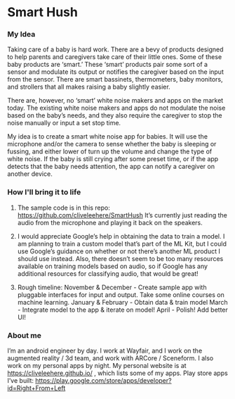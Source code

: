 # Smart Hush

### My Idea
Taking care of a baby is hard work. There are a bevy of products designed to help parents and caregivers take care of their little ones. Some of these baby products are ‘smart.’  These ‘smart’ products pair some sort of a sensor and modulate its output or notifies the caregiver based on the input from the sensor. There are smart bassinets, thermometers, baby monitors, and strollers that all makes raising a baby slightly easier.

There are, however, no ‘smart’ white noise makers and apps on the market today. The existing white noise makers and apps do not modulate the noise based on the baby’s needs, and they also require the caregiver to stop the noise manually or input a set stop time. 

My idea is to create a smart white noise app for babies. It will use the microphone and/or the camera to sense whether the baby is sleeping or fussing, and either lower of turn up the volume and change the type of white noise.  If the baby is still crying after some preset time, or if the app detects that the baby needs attention, the app can notify a caregiver on another device.

### How I'll bring it to life

1) The sample code is in this repo: https://github.com/cliveleehere/SmartHush
It’s currently just reading the audio from the microphone and playing it back on the speakers.

2) I would appreciate Google’s help in obtaining the data to train a model. I am planning to train a custom model that’s part of the ML Kit, but I could use Google’s guidance on whether or not there’s another ML product I should use instead. Also, there doesn’t seem to be too many resources available on training models based on audio, so if Google has any additional resources for classifying audio, that would be great!

3) Rough timeline:
November & December - Create sample app with pluggable interfaces for input and output. Take some online courses on machine learning.
January & February - Obtain data & train model 
March - Integrate model to the app & iterate on model!
April - Polish! Add better UI!

### About me

I’m an android engineer by day. I work at Wayfair, and I work on the augmented reality / 3d team, and work with ARCore / Sceneform.  I also work on my personal apps by night.  My personal website is at https://cliveleehere.github.io/ , which lists some of my apps.
Play store apps I’ve built: https://play.google.com/store/apps/developer?id=Right+From+Left